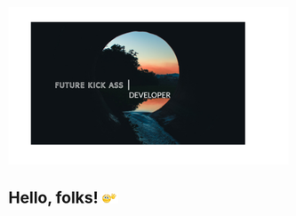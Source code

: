 [![Header](https://github.com/CyrilleKolle/CyrilleKolle/blob/main/readme.jpg "Header")](https://cyrillekolle.github.io/)

# Hello, folks! <img src="https://github.com/CyrilleKolle/CyrilleKolle/blob/main/tenor.gif" width="30px">



[1.2]: http://i.imgur.com/wWzX9uB.png 


[1]: https://www.linkedin.com/in/cyrille-ngide-kolle/

